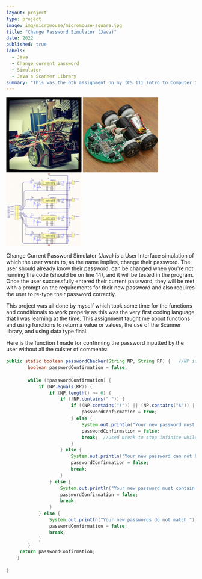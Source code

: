 ```yaml
---
layout: project
type: project
image: img/micromouse/micromouse-square.jpg
title: "Change Password Simulator (Java)"
date: 2022
published: true
labels:
  - Java
  - Change current password
  - Simulator
  - Java's Scanner Library
summary: "This was the 6th assignment on my ICS 111 Intro to Computer Science class where Java is the coding language being used, and the assignment is a simulation of when a user wants to change their password."
---
```


<div class="text-center p-4">
  <img width="200px" src="../img/micromouse/micromouse-robot.png" class="img-thumbnail" >
  <img width="200px" src="../img/micromouse/micromouse-robot-2.jpg" class="img-thumbnail" >
  <img width="200px" src="../img/micromouse/micromouse-circuit.png" class="img-thumbnail" >
</div>

Change Current Password Simulator (Java) is a User Interface simulation of which the user wants to, as the name implies, change their password. The user should already know their password, can be changed when you're not running the code (should be on line 14), and it will be tested in the program. Once the user successfully entered their current password, they will be met with a prompt on the requirements for their new password and also requires the user to re-type their password correctly. 

This project was all done by myself which took some time for the functions and conditionals to work properly as this was the very first coding language that I was learning at the time. This assignment taught me about functions and using functions to return a value or values, the use of the Scanner library, and using data type final.

Here is the function I made for confirming the password inputted by the user without all the culster of comments:

```java
public static boolean passwordChecker(String NP, String RP) {   //NP is new password, RP is retype password
        boolean passwordConfirmation = false;   
        
        while (!passwordConfirmation) {	
        	if (NP.equals(RP)) {
        		if (NP.length() >= 6) {
        			if (!NP.contains(" ")) {
        				if ((NP.contains("!")) || (NP.contains("$")) || (NP.contains("?"))) {
        					passwordConfirmation = true;
        				} else {
        					System.out.println("Your new password must contain ! or $ or ?.");
        					passwordConfirmation = false;
        					break;  //Used break to stop infinite while loops
        				}
        			} else {
        				System.out.println("Your new password can not have spaces.");
        				passwordConfirmation = false;
        				break;
        			}
        		} else {
        			System.out.println("Your new password must contain 6 or more characters.");
        			passwordConfirmation = false;
        			break; 
        		}
        	} else {
        		System.out.println("Your new passwords do not match.");
        		passwordConfirmation = false;
        		break; 
        	}
        }
     return passwordConfirmation;   
    }

}
```
